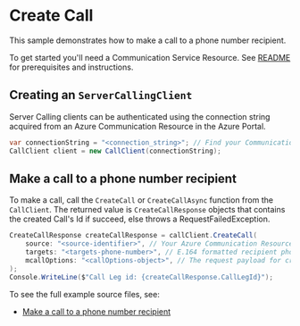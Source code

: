 # Create Call

This sample demonstrates how to make a call to a phone number recipient.

To get started you'll need a Communication Service Resource.  See [README][README] for prerequisites and instructions.

## Creating an `ServerCallingClient`

Server Calling clients can be authenticated using the connection string acquired from an Azure Communication Resource in the Azure Portal.

```C# Snippet:Azure_Communication_ServerCalling_Tests_Samples_CreateServerCallingClient
var connectionString = "<connection_string>"; // Find your Communication Services resource in the Azure portal
CallClient client = new CallClient(connectionString);
```

## Make a call to a phone number recipient

To make a call, call the `CreateCall` or `CreateCallAsync` function from the `CallClient`. The returned value is `CreateCallResponse` objects that contains the created Call's Id if succeed, else throws a RequestFailedException.

```C# Snippet:Azure_Communication_Call_Tests_CreateCall
CreateCallResponse createCallResponse = callClient.CreateCall(
    source: "<source-identifier>", // Your Azure Communication Resource Guid Id used to make a Call
    targets: "<targets-phone-number>", // E.164 formatted recipient phone number
    mcallOptions: "<callOptions-object>", // The request payload for creating a call.
);
Console.WriteLine($"Call Leg id: {createCallResponse.CallLegId}");
```

To see the full example source files, see:

* [Make a call to a phone number recipient](Sample1_CallClient.cs)

[README]: https://github.com/Azure/azure-sdk-for-net/blob/master/sdk/communication/Azure.Communication.Calling.Server/README.md#getting-started
